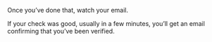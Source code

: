 Once you’ve done that, watch your email.

If your check was good, usually in a few minutes, you’ll get an email confirming that you’ve been verified.
